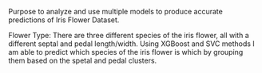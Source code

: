 Purpose to analyze and use multiple models to produce accurate predictions of Iris Flower Dataset.

Flower Type: There are three different species of the iris flower, all with a different septal and pedal length/width. Using XGBoost and SVC
methods I am able to predict which species of the iris flower is which by grouping them based on the spetal and pedal clusters. 
